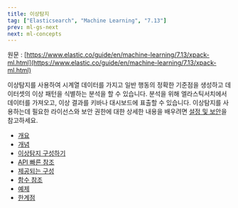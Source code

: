 ```yaml
---
title: 이상탐지
tag: ["Elasticsearch", "Machine Learning", "7.13"]
prev: ml-gs-next
next: ml-concepts
---
```


원문 : [https://www.elastic.co/guide/en/machine-learning/7.13/xpack-ml.html](https://www.elastic.co/guide/en/machine-learning/7.13/xpack-ml.html)

이상탐지를 사용하여 시계열 데이터를 가지고 일반 행동의 정확한 기준점을 생성하고 데이터셋의 이상 패턴을 식별하는 분석을 할 수 있습니다.
분석을 위해 엘라스틱서치에서 데이터를 가져오고, 이상 결과를 키바나 대시보드에 표출할 수 있습니다.
이상탐지를 사용하는데 필요한 라이선스와 보안 권한에 대한 상세한 내용을 배우려면 [설정 및 보안](./setup.md)을 참고하세요.

* [개요](./ml-overview.md)
* [개념](./ml-concepts.md)
* [이상탐지 구성하기](./ml-configuration.md)
* [API 빠른 참조](./ml-api-quickref.md)
* [제공되는 구성](./ootb-ml-jobs.md)
* [함수 참조](./ml-functions.md)
* [예제](./anomaly-examples.md)
* [한계점](./ml-limitations.md)

<AdsenseB />